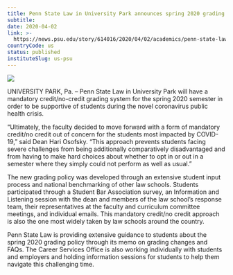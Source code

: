 ```yaml
---
title: Penn State Law in University Park announces spring 2020 grading policy changes
subtitle: 
date: 2020-04-02
link: >-
  https://news.psu.edu/story/614016/2020/04/02/academics/penn-state-law-university-park-announces-spring-2020-grading
countryCode: us
status: published
instituteSlug: us-psu
---
```

![](https://news.psu.edu/sites/default/files/styles/gss_thumbnail/public/Katz%20Green%201536%20px.jpg?itok=Q8jXpWJE)

UNIVERSITY PARK, Pa. – Penn State Law in University Park will have a mandatory credit/no-credit grading system for the spring 2020 semester in order to be supportive of students during the novel coronavirus public health crisis.

“Ultimately, the faculty decided to move forward with a form of mandatory credit/no credit out of concern for the students most impacted by COVID-19,” said Dean Hari Osofsky. “This approach prevents students facing severe challenges from being additionally comparatively disadvantaged and from having to make hard choices about whether to opt in or out in a semester where they simply could not perform as well as usual.”

The new grading policy was developed through an extensive student input process and national benchmarking of other law schools. Students participated through a Student Bar Association survey, an Information and Listening session with the dean and members of the law school’s response team, their representatives at the faculty and curriculum committee meetings, and individual emails. This mandatory credit/no credit approach is also the one most widely taken by law schools around the country.

Penn State Law is providing extensive guidance to students about the spring 2020 grading policy through its memo on grading changes and FAQs. The Career Services Office is also working individually with students and employers and holding information sessions for students to help them navigate this challenging time.